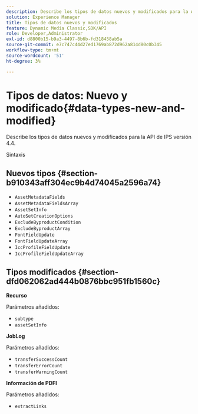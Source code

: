 ```yaml
---
description: Describe los tipos de datos nuevos y modificados para la API de IPS versión 4.4.
solution: Experience Manager
title: Tipos de datos nuevos y modificados
feature: Dynamic Media Classic,SDK/API
role: Developer,Administrator
exl-id: d8800b15-b9a3-4497-8b6b-fd318458ab5a
source-git-commit: e7c747c44d27ed1769ab872d962a814d80c0b345
workflow-type: tm+mt
source-wordcount: '51'
ht-degree: 3%

---
```


# Tipos de datos: Nuevo y modificado{#data-types-new-and-modified}

Describe los tipos de datos nuevos y modificados para la API de IPS versión 4.4.

Sintaxis

## Nuevos tipos {#section-b910343aff304ec9b4d74045a2596a74}

* `AssetMetadataFields`
* `AssetMetadataFieldsArray`
* `AssetSetInfo`
* `AutoSetCreationOptions`
* `ExcludeByproductCondition`
* `ExcludeByproductArray`
* `FontFieldUpdate`
* `FontFieldUpdateArray`
* `IccProfileFieldUpdate`
* `IccProfileFieldUpdateArray`

## Tipos modificados {#section-dfd062062ad444b0876bbc951fb1560c}

**Recurso**

Parámetros añadidos:

* `subtype`
* `assetSetInfo`

**JobLog**

Parámetros añadidos:

* `transferSuccessCount`
* `transferErrorCount`
* `transferWarningCount`

**Información de PDFI**

Parámetros añadidos:

* `extractLinks`

